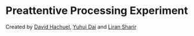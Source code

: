 Preattentive Processing Experiment
===============================================

Created by [David Hachuel](https://github.com/dhachuel), [Yuhui Dai](https://github.com/YuhuiDai) and [Liran Sharir](https://github.com/lsharir)

